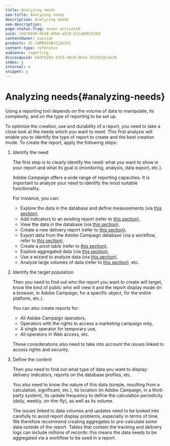 ```yaml
---
title: Analyzing needs
seo-title: Analyzing needs
description: Analyzing needs
seo-description: 
page-status-flag: never-activated
uuid: cbbfb030-0648-40b4-a510-b11a69b35262
contentOwner: sauviat
products: SG_CAMPAIGN/CLASSIC
content-type: reference
audience: reporting
discoiquuid: b4df429d-3743-48c0-86ed-752502dc5e38
index: y
internal: n
snippet: y
---
```


# Analyzing needs{#analyzing-needs}

Using a reporting tool depends on the volume of data to manipulate, its complexity, and on the type of reporting to be set up.

To optimize the creation, use and durability of a report, you need to take a close look at the needs which you want to meet. This first analysis will enable you to identify the type of report to create and the best creation mode. To create the report, apply the following steps:

1. Identify the need

   The first step is to clearly identify the need: what you want to show in your report and what its goal is (monitoring, analysis, data export, etc.).

   Adobe Campaign offers a wide range of reporting capacities. It is important to analyze your need to identify the most suitable functionality.

   For instance, you can:

    * Explore the data in the database and define measurements (via [this section](../../reporting/using/about-cubes.md)),
    * Add indicators to an existing report (refer to [this section](../../reporting/using/about-reports-creation-in-campaign.md)),
    * View the data in the database (via [this section](../../reporting/using/about-descriptive-analysis.md)),
    * Create a new delivery report (refer to [this section](../../reporting/using/about-reports-creation-in-campaign.md)),
    * Export data from the Adobe Campaign database (via a workflow, refer to [this section](../../workflow/using/about-workflows.md)),
    * Create a pivot table (refer to [this section](../../reporting/using/creating-a-table.md#creating-a-breakdown-or-pivot-table)),
    * Explore aggregated data (via [this section](../../reporting/using/about-cubes.md)),
    * Use a wizard to analyze data (via [this section](../../reporting/using/about-descriptive-analysis.md)),
    * Analyze large volumes of data (refer to [this section](../../reporting/using/about-reports-creation-in-campaign.md)), etc.

1. Identify the target population

   Then you need to find out who the report you want to create will target, know the kind of public who will view it and the report display mode (in a browser, in Adobe Campaign, for a specific object, for the entire platform, etc.).

   You can also create reports for:

    * All Adobe Campaign operators,
    * Operators with the rights to access a marketing campaign only,
    * A single operator for temporary use,
    * All operators in Web access, etc.

   These considerations also need to take into account the issues linked to access rights and security.

1. Define the content

   Then you need to find out what type of data you want to display: delivery indicators, reports on the database profiles, etc.

   You also need to know the nature of this data (simple, resulting from a calculation, significant, etc.), its location (in Adobe Campaign, in a third-party system), its update frequency to define the calculation periodicity (daily, weekly, on-the-fly), as well as its volume.

   The issues linked to data volumes and updates need to be looked into carefully to avoid report display problems, especially in terms of time. We therefore recommend creating aggregates to pre-calculate some data outside of the report. Tables that contain the tracking and delivery logs can include millions of records: this means the data needs to be aggregated via a workflow to be used in a report.

